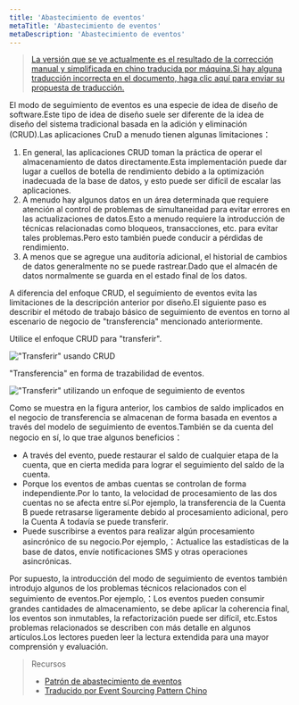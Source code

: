 ```yaml
---
title: 'Abastecimiento de eventos'
metaTitle: 'Abastecimiento de eventos'
metaDescription: 'Abastecimiento de eventos'
---
```


> [La versión que se ve actualmente es el resultado de la corrección manual y simplificada en chino traducida por máquina.Si hay alguna traducción incorrecta en el documento, haga clic aquí para enviar su propuesta de traducción.](https://crwd.in/newbeclaptrap)

El modo de seguimiento de eventos es una especie de idea de diseño de software.Este tipo de idea de diseño suele ser diferente de la idea de diseño del sistema tradicional basada en la adición y eliminación (CRUD).Las aplicaciones CruD a menudo tienen algunas limitaciones：

1. En general, las aplicaciones CRUD toman la práctica de operar el almacenamiento de datos directamente.Esta implementación puede dar lugar a cuellos de botella de rendimiento debido a la optimización inadecuada de la base de datos, y esto puede ser difícil de escalar las aplicaciones.
2. A menudo hay algunos datos en un área determinada que requiere atención al control de problemas de simultaneidad para evitar errores en las actualizaciones de datos.Esto a menudo requiere la introducción de técnicas relacionadas como bloqueos, transacciones, etc. para evitar tales problemas.Pero esto también puede conducir a pérdidas de rendimiento.
3. A menos que se agregue una auditoría adicional, el historial de cambios de datos generalmente no se puede rastrear.Dado que el almacén de datos normalmente se guarda en el estado final de los datos.

A diferencia del enfoque CRUD, el seguimiento de eventos evita las limitaciones de la descripción anterior por diseño.El siguiente paso es describir el método de trabajo básico de seguimiento de eventos en torno al escenario de negocio de "transferencia" mencionado anteriormente.

Utilice el enfoque CRUD para "transferir".

!["Transferir" usando CRUD](/images/20190226-006.gif)

"Transferencia" en forma de trazabilidad de eventos.

!["Transferir" utilizando un enfoque de seguimiento de eventos](/images/20190227-001.gif)

Como se muestra en la figura anterior, los cambios de saldo implicados en el negocio de transferencia se almacenan de forma basada en eventos a través del modelo de seguimiento de eventos.También se da cuenta del negocio en sí, lo que trae algunos beneficios：

- A través del evento, puede restaurar el saldo de cualquier etapa de la cuenta, que en cierta medida para lograr el seguimiento del saldo de la cuenta.
- Porque los eventos de ambas cuentas se controlan de forma independiente.Por lo tanto, la velocidad de procesamiento de las dos cuentas no se afecta entre sí.Por ejemplo, la transferencia de la Cuenta B puede retrasarse ligeramente debido al procesamiento adicional, pero la Cuenta A todavía se puede transferir.
- Puede suscribirse a eventos para realizar algún procesamiento asincrónico de su negocio.Por ejemplo,：Actualice las estadísticas de la base de datos, envíe notificaciones SMS y otras operaciones asincrónicas.

Por supuesto, la introducción del modo de seguimiento de eventos también introdujo algunos de los problemas técnicos relacionados con el seguimiento de eventos.Por ejemplo,：Los eventos pueden consumir grandes cantidades de almacenamiento, se debe aplicar la coherencia final, los eventos son inmutables, la refactorización puede ser difícil, etc.Estos problemas relacionados se describen con más detalle en algunos artículos.Los lectores pueden leer la lectura extendida para una mayor comprensión y evaluación.

> Recursos
> 
> - [Patrón de abastecimiento de eventos](https://docs.microsoft.com/en-us/previous-versions/msp-n-p/dn589792%28v%3dpandp.10%29)
> - [Traducido por Event Sourcing Pattern Chino](https://www.infoq.cn/article/event-sourcing)
